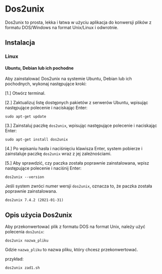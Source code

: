 # Dos2unix

Dos2unix to prosta, lekka i łatwa w użyciu aplikacja do konwersji plików z formatu DOS/Windows na format Unix/Linux i odwrotnie.

## Instalacja

### Linux

#### Ubuntu, Debian lub ich pochodne

Aby zainstalować Dos2unix na systemie Ubuntu, Debian lub ich pochodnych, wykonaj następujące kroki:

[1.] Otwórz terminal.

[2.] Zaktualizuj listę dostępnych pakietów z serwerów Ubuntu, wpisując następujące polecenie i naciskając Enter:
```
sudo apt-get update
```
[3.] Zainstaluj paczkę `dos2unix`, wpisując następujące polecenie i naciskając Enter:
```
sudo apt-get install dos2unix
```
[4.] Po wpisaniu hasła i naciśnięciu klawisza Enter, system pobierze i zainstaluje paczkę `dos2unix` wraz z jej zależnościami.

[5.] Aby sprawdzić, czy paczka została poprawnie zainstalowana, wpisz następujące polecenie i naciśnij Enter:
```
dos2unix --version
```
Jeśli system zwróci numer wersji `dos2unix`, oznacza to, że paczka została poprawnie zainstalowana.
```
dos2unix 7.4.2 (2021-01-31)
```

## Opis użycia Dos2unix

Aby przekonwertować plik z formatu DOS na format Unix, należy użyć polecenia `dos2unix`:
```
dos2unix nazwa_pliku
```
Gdzie `nazwa_pliku` to nazwa pliku, który chcesz przekonwertować.

przykład:
```
dos2unix zad1.sh
```
